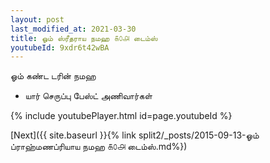 ```yaml
---
layout: post
last_modified_at: 2021-03-30
title: ஓம் ஸ்ரீதராய நமஹ ௧௦௮ டைம்ஸ்
youtubeId: 9xdr6t42wBA
---
```

 
 
 ஓம் கண்ட டரின் நமஹ  
 
 -  யார் செருப்பு பேஸ்ட் அணிவார்கள் 
 
  
 
  
 
 
 
 
 
 


{% include youtubePlayer.html id=page.youtubeId %}
 
[Next]({{ site.baseurl }}{% link  split2/_posts/2015-09-13-ஓம் ப்ராஹ்மணப்ரியாய நமஹ ௧௦௮ டைம்ஸ்.md%})
 
